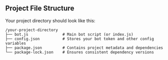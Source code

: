 ## **Project File Structure**  

Your project directory should look like this:  

```
/your-project-directory
├── bot.js               # Main bot script (or index.js)
├── config.json          # Stores your bot token and other config variables
├── package.json         # Contains project metadata and dependencies
└── package-lock.json    # Ensures consistent dependency versions
